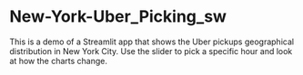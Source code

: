 # New-York-Uber_Picking_sw
This is a demo of a Streamlit app that shows the Uber pickups geographical distribution in New York City. Use the slider to pick a specific hour and look at how the charts change.
